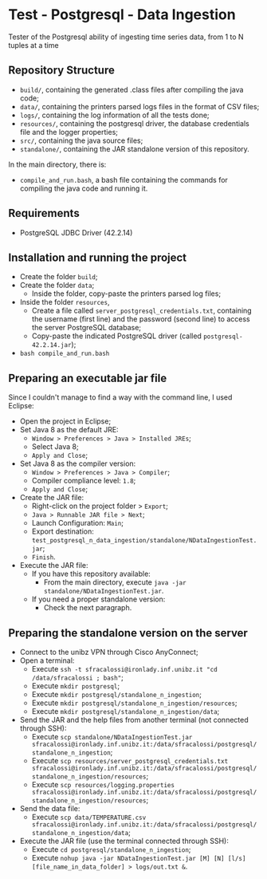 # Test - Postgresql - Data Ingestion

Tester of the Postgresql ability of ingesting time series data, from 1 to N tuples at a time

## Repository Structure
-   `build/`, containing the generated .class files after compiling the java code;
-   `data/`, containing the printers parsed logs files in the format of CSV files;
-   `logs/`, containing the log information of all the tests done;
-   `resources/`, containing the postgresql driver, the database credentials file and the logger properties;
-   `src/`, containing the java source files;
-   `standalone/`, containing the JAR standalone version of this repository.

In the main directory, there is:
-   `compile_and_run.bash`, a bash file containing the commands for compiling the java code and running it.

## Requirements
-   PostgreSQL JDBC Driver (42.2.14)

## Installation and running the project
-   Create the folder `build`;
-   Create the folder `data`;
    -   Inside the folder, copy-paste the printers parsed log files;
-   Inside the folder `resources`,
    -   Create a file called `server_postgresql_credentials.txt`, containing the username (first line) and the password (second line) to access the server PostgreSQL database;
    -   Copy-paste the indicated PostgreSQL driver (called `postgresql-42.2.14.jar`);
-   `bash compile_and_run.bash`

## Preparing an executable jar file
Since I couldn't manage to find a way with the command line, I used Eclipse:
-   Open the project in Eclipse;
-   Set Java 8 as the default JRE:
    -   `Window > Preferences > Java > Installed JREs`;
    -   Select Java 8;
    -   `Apply and Close`;
-   Set Java 8 as the compiler version:
    -   `Window > Preferences > Java > Compiler`;
    -   Compiler compliance level: `1.8`;
    -   `Apply and Close`;
-   Create the JAR file:
    -   Right-click on the project folder > `Export`;
    -   `Java > Runnable JAR file > Next`;
    -   Launch Configuration: `Main`;
    -   Export destination: `test_postgresql_n_data_ingestion/standalone/NDataIngestionTest.jar`;
    -   `Finish`.
-   Execute the JAR file:
    -   If you have this repository available:
        -   From the main directory, execute `java -jar standalone/NDataIngestionTest.jar`.
    -   If you need a proper standalone version:
        -   Check the next paragraph.

## Preparing the standalone version on the server
-   Connect to the unibz VPN through Cisco AnyConnect;
-   Open a terminal:
    -   Execute `ssh -t sfracalossi@ironlady.inf.unibz.it "cd /data/sfracalossi ; bash"`;
    -   Execute `mkdir postgresql`;
    -   Execute `mkdir postgresql/standalone_n_ingestion`;
    -   Execute `mkdir postgresql/standalone_n_ingestion/resources`;
    -   Execute `mkdir postgresql/standalone_n_ingestion/data`;
-   Send the JAR and the help files from another terminal (not connected through SSH):
    -   Execute `scp standalone/NDataIngestionTest.jar sfracalossi@ironlady.inf.unibz.it:/data/sfracalossi/postgresql/standalone_n_ingestion`;
    -   Execute `scp resources/server_postgresql_credentials.txt sfracalossi@ironlady.inf.unibz.it:/data/sfracalossi/postgresql/standalone_n_ingestion/resources`;
    -   Execute `scp resources/logging.properties sfracalossi@ironlady.inf.unibz.it:/data/sfracalossi/postgresql/standalone_n_ingestion/resources`;
-   Send the data file:
    -   Execute `scp data/TEMPERATURE.csv sfracalossi@ironlady.inf.unibz.it:/data/sfracalossi/postgresql/standalone_n_ingestion/data`;
-   Execute the JAR file (use the terminal connected through SSH):
    -   Execute `cd postgresql/standalone_n_ingestion`;
    -   Execute `nohup java -jar NDataIngestionTest.jar [M] [N] [l/s] [file_name_in_data_folder] > logs/out.txt &`.
